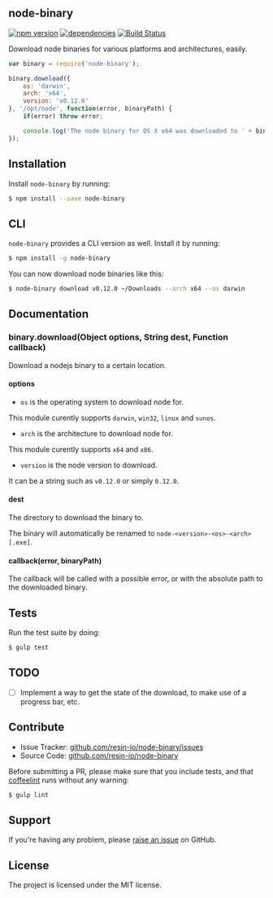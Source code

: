 node-binary
---------

[![npm version](https://badge.fury.io/js/node-binary.svg)](http://badge.fury.io/js/node-binary)
[![dependencies](https://david-dm.org/resin-io/node-binary.png)](https://david-dm.org/resin-io/node-binary.png)
[![Build Status](https://travis-ci.org/resin-io/node-binary.svg?branch=master)](https://travis-ci.org/resin-io/node-binary)

Download node binaries for various platforms and architectures, easily.

```javascript
var binary = require('node-binary');

binary.download({
	os: 'darwin',
	arch: 'x64',
	version: 'v0.12.0'
}, '/opt/node', function(error, binaryPath) {
	if(error) throw error;

	console.log('The node binary for OS X x64 was downloaded to ' + binaryPath);
});
```

Installation
------------

Install `node-binary` by running:

```sh
$ npm install --save node-binary
```

CLI
---

`node-binary` provides a CLI version as well. Install it by running:

```sh
$ npm install -g node-binary
```

You can now download node binaries like this:

```sh
$ node-binary download v0.12.0 ~/Downloads --arch x64 --os darwin
```

Documentation
-------------

### binary.download(Object options, String dest, Function callback)

Download a nodejs binary to a certain location.

#### options

- `os` is the operating system to download node for.

This module curently supports `darwin`, `win32`, `linux` and `sunos`.

- `arch` is the architecture to download node for.

This module curently supports `x64` and `x86`.

- `version` is the node version to download.

It can be a string such as `v0.12.0` or simply `0.12.0`.

#### dest

The directory to download the binary to.

The binary will automatically be renamed to `node-<version>-<os>-<arch>[.exe]`.

#### callback(error, binaryPath)

The callback will be called with a possible error, or with the absolute path to the downloaded binary.

Tests
-----

Run the test suite by doing:

```sh
$ gulp test
```

TODO
----

- [  ] Implement a way to get the state of the download, to make use of a progress bar, etc.

Contribute
----------

- Issue Tracker: [github.com/resin-io/node-binary/issues](https://github.com/resin-io/node-binary/issues)
- Source Code: [github.com/resin-io/node-binary](https://github.com/resin-io/node-binary)

Before submitting a PR, please make sure that you include tests, and that [coffeelint](http://www.coffeelint.org/) runs without any warning:

```sh
$ gulp lint
```

Support
-------

If you're having any problem, please [raise an issue](https://github.com/resin-io/node-binary/issues/new) on GitHub.

License
-------

The project is licensed under the MIT license.
